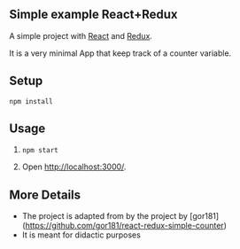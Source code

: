 Simple example React+Redux
---

A simple project with [React](https://facebook.github.io/react/) and [Redux](http://redux.js.org/).

It is a very minimal App that keep track of a counter variable.



Setup
---

```
npm install
```



Usage
---

1. `npm start`

2. Open [http://localhost:3000/](http://localhost:3000/).




More Details
---

* The project is adapted from  by the project by [gor181] (https://github.com/gor181/react-redux-simple-counter)
* It is meant for didactic purposes